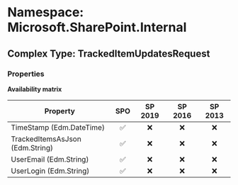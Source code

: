 # Namespace: Microsoft.SharePoint.Internal

## Complex Type: TrackedItemUpdatesRequest

### Properties

**Availability matrix**

Property | SPO | SP 2019 | SP 2016 | SP 2013
----------|:---:|:-------:|:-------:|:-------:
TimeStamp (Edm.DateTime) | ✅ | ❌ | ❌ | ❌
TrackedItemsAsJson (Edm.String) | ✅ | ❌ | ❌ | ❌
UserEmail (Edm.String) | ✅ | ❌ | ❌ | ❌
UserLogin (Edm.String) | ✅ | ❌ | ❌ | ❌